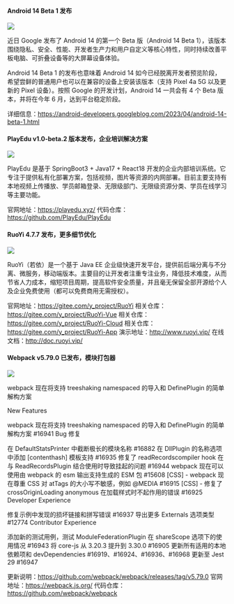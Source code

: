 #### Android 14 Beta 1 发布

![](https://img.wendingding.vip/wx/2023041401.png)

近日 Google 发布了 Android 14 的第一个 Beta 版（Android 14 Beta 1），该版本围绕隐私、安全、性能、开发者生产力和用户自定义等核心特性，同时持续改善平板电脑、可折叠设备等的大屏幕设备体验。

Android 14 Beta 1 的发布也意味着 Android 14 如今已经脱离开发者预览阶段，希望尝鲜的普通用户也可以在兼容的设备上安装该版本（支持 Pixel 4a 5G 以及更新的 Pixel 设备）。按照 Google 的开发计划，Android 14 一共会有 4 个 Beta 版本，并将在今年 6 月，达到平台稳定阶段。

详细信息：https://android-developers.googleblog.com/2023/04/android-14-beta-1.html

#### PlayEdu v1.0-beta.2 版本发布，企业培训解决方案

![](https://img.wendingding.vip/wx/2023041402.png)

PlayEdu 是基于 SpringBoot3 + Java17 + React18 开发的企业内部培训系统。它专注于提供私有化部署方案，包括视频，图片等资源的内网部署。目前主要支持有本地视频上传播放、学员邮箱登录、无限级部门、无限级资源分类、学员在线学习等主要功能。

官网地址：https://playedu.xyz/
代码仓库：https://github.com/PlayEdu/PlayEdu

#### RuoYi 4.7.7 发布，更多细节优化

![](https://img.wendingding.vip/wx/2023041403.png)

RuoYi（若依）是一个基于 Java EE 企业级快速开发平台，提供前后端分离与不分离、微服务，移动端版本。主要目的让开发者注重专注业务，降低技术难度，从而节省人力成本，缩短项目周期，提高软件安全质量，并且毫无保留全部开源给个人及企业免费使用（都可以免费商用无需授权）。

官网地址：https://gitee.com/y_project/RuoYi
相关仓库：https://gitee.com/y_project/RuoYi-Vue
相关仓库：https://gitee.com/y_project/RuoYi-Cloud
相关仓库：https://gitee.com/y_project/RuoYi-App
演示地址：http://www.ruoyi.vip/
在线文档：http://doc.ruoyi.vip/

#### Webpack v5.79.0 已发布，模块打包器

![](https://img.wendingding.vip/wx/2023041404.png)

webpack 现在将支持 treeshaking namespaced 的导入和 DefinePlugin 的简单解构方案 

New Features

webpack 现在将支持 treeshaking namespaced 的导入和 DefinePlugin 的简单解构方案 #16941
Bug 修复

在 DefaultStatsPrinter 中截断极长的模块名称 #16882
在 DllPlugin 的名称选项中添加 [contenthash] 模板支持 #16935
修复了 readRecordscompiler hook 在与 ReadRecordsPlugin 结合使用时导致挂起的问题 #16944
webpack 现在可以使用由 webpack 的 esm 输出支持生成的 ESM 包 #15608
[CSS] - webpack 现在尊重 CSS 对 atTags 的大小写不敏感，例如 @MEDIA #16915
[CSS] - 修复了 crossOriginLoading anonymous 在加载样式时不起作用的错误 #16925
Developer Experience

修复示例中发现的损坏链接和拼写错误 #16937
导出更多 Externals 选项类型 #12774
Contributor Experience

添加新的测试用例，测试 ModuleFederationPlugin 在 shareScope 选项下的使用情况 #16943
将 core-js 从 3.20.3 提升到 3.30.0 #16905
更新所有适用的本地依赖项和 devDependencies #16919、#16924、#16936、#16968
更新至 Jest 29 #16947

更新说明：https://github.com/webpack/webpack/releases/tag/v5.79.0
官网地址：https://webpack.js.org/
代码仓库：https://github.com/webpack/webpack
